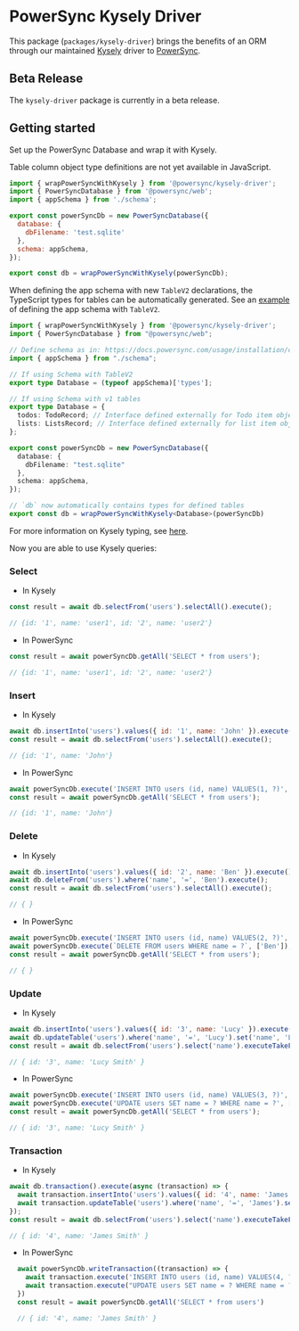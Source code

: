 # PowerSync Kysely Driver

This package (`packages/kysely-driver`) brings the benefits of an ORM through our maintained [Kysely](https://kysely.dev/) driver to [PowerSync](https://powersync.com).

## Beta Release

The `kysely-driver` package is currently in a beta release.

## Getting started

Set up the PowerSync Database and wrap it with Kysely.

Table column object type definitions are not yet available in JavaScript.

```js
import { wrapPowerSyncWithKysely } from '@powersync/kysely-driver';
import { PowerSyncDatabase } from '@powersync/web';
import { appSchema } from './schema';

export const powerSyncDb = new PowerSyncDatabase({
  database: {
    dbFilename: 'test.sqlite'
  },
  schema: appSchema,
});

export const db = wrapPowerSyncWithKysely(powerSyncDb);
```

When defining the app schema with new `TableV2` declarations, the TypeScript types for tables can be automatically generated.
See an [example](https://github.com/powersync-ja/powersync-js/blob/main/demos/react-supabase-todolist/src/library/powersync/AppSchema.ts) of defining the app schema with `TableV2`.

```TypeScript
import { wrapPowerSyncWithKysely } from '@powersync/kysely-driver';
import { PowerSyncDatabase } from "@powersync/web";

// Define schema as in: https://docs.powersync.com/usage/installation/client-side-setup/define-your-schema
import { appSchema } from "./schema";

// If using Schema with TableV2
export type Database = (typeof appSchema)['types'];

// If using Schema with v1 tables
export type Database = {
  todos: TodoRecord; // Interface defined externally for Todo item object
  lists: ListsRecord; // Interface defined externally for list item object
};

export const powerSyncDb = new PowerSyncDatabase({
  database: {
    dbFilename: "test.sqlite"
  },
  schema: appSchema,
});

// `db` now automatically contains types for defined tables
export const db = wrapPowerSyncWithKysely<Database>(powerSyncDb)
```

For more information on Kysely typing, see [here](https://kysely.dev/docs/getting-started#types).

Now you are able to use Kysely queries:

### Select

- In Kysely

```js
const result = await db.selectFrom('users').selectAll().execute();

// {id: '1', name: 'user1', id: '2', name: 'user2'}
```

- In PowerSync

```js
const result = await powerSyncDb.getAll('SELECT * from users');

// {id: '1', name: 'user1', id: '2', name: 'user2'}
```

### Insert

- In Kysely

```js
await db.insertInto('users').values({ id: '1', name: 'John' }).execute();
const result = await db.selectFrom('users').selectAll().execute();

// {id: '1', name: 'John'}
```

- In PowerSync

```js
await powerSyncDb.execute('INSERT INTO users (id, name) VALUES(1, ?)', ['John']);
const result = await powerSyncDb.getAll('SELECT * from users');

// {id: '1', name: 'John'}
```

### Delete

- In Kysely

```js
await db.insertInto('users').values({ id: '2', name: 'Ben' }).execute();
await db.deleteFrom('users').where('name', '=', 'Ben').execute();
const result = await db.selectFrom('users').selectAll().execute();

// { }
```

- In PowerSync

```js
await powerSyncDb.execute('INSERT INTO users (id, name) VALUES(2, ?)', ['Ben']);
await powerSyncDb.execute(`DELETE FROM users WHERE name = ?`, ['Ben']);
const result = await powerSyncDb.getAll('SELECT * from users');

// { }
```

### Update

- In Kysely

```js
await db.insertInto('users').values({ id: '3', name: 'Lucy' }).execute();
await db.updateTable('users').where('name', '=', 'Lucy').set('name', 'Lucy Smith').execute();
const result = await db.selectFrom('users').select('name').executeTakeFirstOrThrow();

// { id: '3', name: 'Lucy Smith' }
```

- In PowerSync

```js
await powerSyncDb.execute('INSERT INTO users (id, name) VALUES(3, ?)', ['Lucy']);
await powerSyncDb.execute('UPDATE users SET name = ? WHERE name = ?', ['Lucy Smith', 'Lucy']);
const result = await powerSyncDb.getAll('SELECT * from users');

// { id: '3', name: 'Lucy Smith' }
```

### Transaction

- In Kysely

```js
await db.transaction().execute(async (transaction) => {
  await transaction.insertInto('users').values({ id: '4', name: 'James' }).execute();
  await transaction.updateTable('users').where('name', '=', 'James').set('name', 'James Smith').execute();
});
const result = await db.selectFrom('users').select('name').executeTakeFirstOrThrow();

// { id: '4', name: 'James Smith' }
```

- In PowerSync

```js
  await powerSyncDb.writeTransaction((transaction) => {
    await transaction.execute('INSERT INTO users (id, name) VALUES(4, ?)', ['James']);
    await transaction.execute("UPDATE users SET name = ? WHERE name = ?", ['James Smith', 'James']);
  })
  const result = await powerSyncDb.getAll('SELECT * from users')

  // { id: '4', name: 'James Smith' }
```
